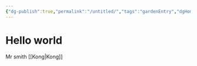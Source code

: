 ```yaml
---
{"dg-publish":true,"permalink":"/untitled/","tags":"gardenEntry","dgHomeLink":true,"dgPassFrontmatter":false}
---
```



# Hello world
Mr smith
[[Kong|Kong]]
